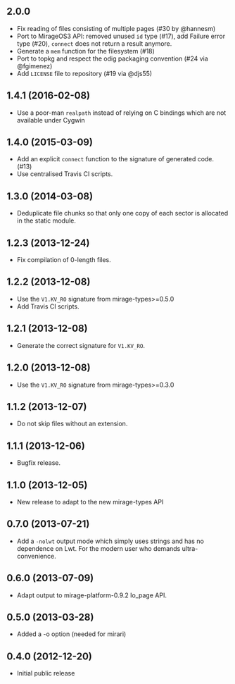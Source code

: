 ## 2.0.0

* Fix reading of files consisting of multiple pages (#30 by @hannesm)
* Port to MirageOS3 API: removed unused `id` type (#17), add Failure
  error type (#20), `connect` does not return a result anymore.
* Generate a `mem` function for the filesystem (#18)
* Port to topkg and respect the odig packaging convention (#24 via @fgimenez)
* Add `LICENSE` file to repository (#19 via @djs55)

## 1.4.1 (2016-02-08)

* Use a poor-man `realpath` instead of relying on C bindings which are not
  available under Cygwin

## 1.4.0 (2015-03-09)

* Add an explicit `connect` function to the signature of generated code. (#13)
* Use centralised Travis CI scripts.

## 1.3.0 (2014-03-08)
* Deduplicate file chunks so that only one copy of each
  sector is allocated in the static module.

## 1.2.3 (2013-12-24)

* Fix compilation of 0-length files.

## 1.2.2 (2013-12-08)

* Use the `V1.KV_RO` signature from mirage-types>=0.5.0
* Add Travis CI scripts.

## 1.2.1 (2013-12-08)

* Generate the correct signature for `V1.KV_RO`.

## 1.2.0 (2013-12-08)

* Use the `V1.KV_RO` signature from mirage-types>=0.3.0

## 1.1.2 (2013-12-07)

* Do not skip files without an extension.

## 1.1.1 (2013-12-06)

* Bugfix release.

## 1.1.0 (2013-12-05)

* New release to adapt to the new mirage-types API

## 0.7.0 (2013-07-21)

* Add a `-nolwt` output mode which simply uses strings and has
  no dependence on Lwt.  For the modern user who demands ultra-convenience.

## 0.6.0 (2013-07-09)

* Adapt output to mirage-platform-0.9.2 Io_page API.

## 0.5.0 (2013-03-28)

* Added a -o option (needed for mirari)

## 0.4.0 (2012-12-20)

* Initial public release
